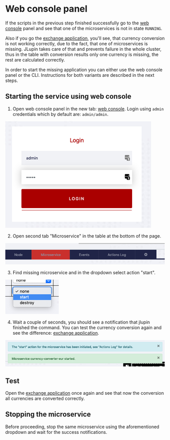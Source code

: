 # Web console panel

If the scripts in the previous step finished successfully go to the [web console](https://[[HOST_SUBDOMAIN]]-8888-[[KATACODA_HOST]].environments.katacoda.com/webcontrol/) panel and see that one of the microservices is not in state `RUNNING`.

Also if you go the [exchange application](https://[[HOST_SUBDOMAIN]]-8000-[[KATACODA_HOST]].environments.katacoda.com/exchange/), you'll see, that currency conversion is not working correctly, due to the fact, that one of microservices is missing. JLupin takes care of that and prevents failure in the whole cluster, thus in the table with 
conversion results only one currency is missing, the rest are calculated correctly.

In order to start the missing application you can either use the web console panel or the CLI. Instructions for both variants are described in the next steps.

## Starting the service using web console

1. Open web console panel in the new tab: [web console](https://[[HOST_SUBDOMAIN]]-8888-[[KATACODA_HOST]].environments.katacoda.com/webcontrol/). Login using `admin` credentials which by default are: `admin/admin`.

  ![Service started](assets/wc-login.png)

2. Open second tab "Microservice" in the table at the bottom of the page.

  ![Service started](assets/wc-table-tab.png)

3. Find missing microservice and in the dropdown select action "start".

  ![Service started](assets/wc-dropdown-select.png)

4. Wait a couple of seconds, you should see a notification that jlupin finished the command. You can test the currency conversion again and see the difference: [exchange application](https://[[HOST_SUBDOMAIN]]-8000-[[KATACODA_HOST]].environments.katacoda.com/exchange/).

  ![Service started](assets/wc-notification.png)

## Test

Open the [exchange application](https://[[HOST_SUBDOMAIN]]-8000-[[KATACODA_HOST]].environments.katacoda.com/exchange/) once again and see that now the conversion all currencies are converted correctly.

## Stopping the microservice

Before proceeding, stop the same microservice using the aforementioned dropdown and wait for the success notifications.
